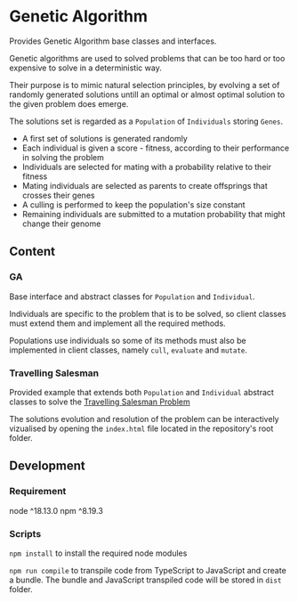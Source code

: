 # Genetic Algorithm

Provides Genetic Algorithm base classes and interfaces.

Genetic algorithms are used to solved problems that can be too hard or too expensive to solve in a deterministic way.

Their purpose is to mimic natural selection principles, by evolving a set of randomly generated solutions untill an optimal or almost optimal solution to the given problem does emerge.

The solutions set is regarded as a ```Population``` of ```Individuals``` storing ```Genes```.

- A first set of solutions is generated randomly
- Each individual is given a score - fitness, according to their performance in solving the problem
- Individuals are selected for mating with a probability relative to their fitness
- Mating individuals are selected as parents to create offsprings that crosses their genes
- A culling is performed to keep the population's size constant
- Remaining individuals are submitted to a mutation probability that might change their genome

## Content

### GA

Base interface and abstract classes for ```Population``` and ```Individual```.

Individuals are specific to the problem that is to be solved, so client classes must extend them and implement all the required methods.

Populations use individuals so some of its methods must also be implemented in client classes, namely ```cull```, ```evaluate``` and ```mutate```.

### Travelling Salesman

Provided example that extends both ```Population``` and ```Individual``` abstract classes to solve the [Travelling Salesman Problem](https://en.wikipedia.org/wiki/Travelling_salesman_problem)

The solutions evolution and resolution of the problem can be interactively vizualised by opening the ```index.html``` file located in the repository's root folder.

## Development

### Requirement

node ^18.13.0
npm  ^8.19.3

### Scripts

```npm install``` to install the required node modules

```npm run compile``` to transpile code from TypeScript to JavaScript and create a bundle. The bundle and JavaScript transpiled code will be stored in ```dist``` folder.

